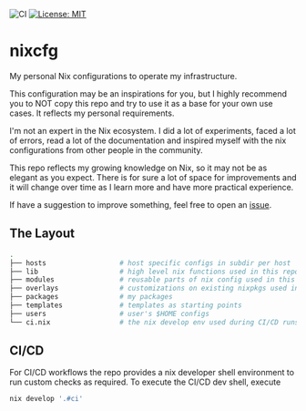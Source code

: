 ![CI](https://github.com/refnode/nixcfg/workflows/CI/badge.svg)
[![License: MIT](https://img.shields.io/badge/License-MIT-yellow.svg)](https://opensource.org/licenses/MIT)

# nixcfg

My personal Nix configurations to operate my infrastructure.

This configuration may be an inspirations for you, but I highly recommend you
to NOT copy this repo and try to use it as a base for your own use cases.
It reflects my personal requirements.

I'm not an expert in the Nix ecosystem. I did a lot of experiments, faced a
lot of errors, read a lot of the documentation and inspired myself with the
nix configurations from other people in the community.

This repo reflects my growing knowledge on Nix, so it may not be as elegant
as you expect. There is for sure a lot of space for improvements and it
will change over time as I learn more and have more practical experience.

If have a suggestion to improve something, feel free to open an
[issue](https://github.com/refnode/nixcfg/issues/new).

## The Layout

```bash
.
├── hosts                  # host specific configs in subdir per host
├── lib                    # high level nix functions used in this repo
├── modules                # reusable parts of nix config used in this repo
├── overlays               # customizations on existing nixpkgs used in this repo
├── packages               # my packages
├── templates              # templates as starting points
├── users                  # user's $HOME configs
└── ci.nix                 # the nix develop env used during CI/CD runs
```

## CI/CD

For CI/CD workflows the repo provides a nix developer shell environment to
run custom checks as required. To execute the CI/CD dev shell, execute

```bash
nix develop '.#ci'
```
